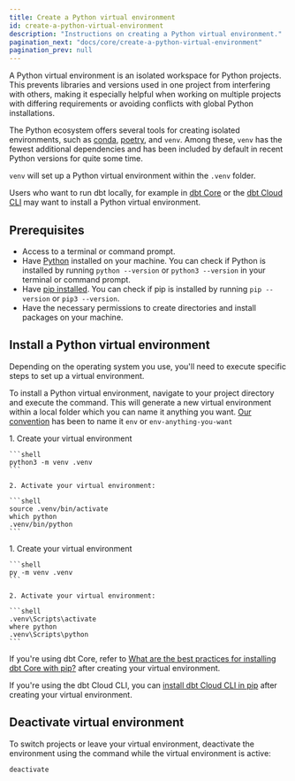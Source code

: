 ```yaml
---
title: Create a Python virtual environment
id: create-a-python-virtual-environment
description: "Instructions on creating a Python virtual environment."
pagination_next: "docs/core/create-a-python-virtual-environment"
pagination_prev: null
---
```


A Python virtual environment is an isolated workspace for Python projects. This prevents libraries and versions used in one project from interfering with others, making it especially helpful when working on multiple projects with differing requirements or avoiding conflicts with global Python installations.

The Python ecosystem offers several tools for creating isolated environments, such as [conda](https://anaconda.org/anaconda/conda), [poetry](https://python-poetry.org/docs/managing-environments/), and `venv`. Among these, `venv` has the fewest additional dependencies and has been included by default in recent Python versions for quite some time.

`venv` will set up a Python virtual environment within the `.venv` folder.

Users who want to run dbt locally, for example in [dbt Core](/docs/core/installation-overview) or the [dbt Cloud CLI](/docs/cloud/cloud-cli-installation#install-a-virtual-environment) may want to install a Python virtual environment. 


## Prerequisites

- Access to a terminal or command prompt.
- Have [Python](https://www.python.org/downloads/) installed on your machine. You can check if Python is installed by running `python --version` or `python3 --version` in your terminal or command prompt.
- Have [pip installed](https://pip.pypa.io/en/stable/installation/). You can check if pip is installed by running `pip --version` or `pip3 --version`.
- Have the necessary permissions to create directories and install packages on your machine.

## Install a Python virtual environment 

Depending on the operating system you use, you'll need to execute specific steps to set up a virtual environment. 

To install a Python virtual environment, navigate to your project directory and execute the command. This will generate a new virtual environment within a local folder which you can name it anything you want.  [Our convention](https://github.com/dbt-labs/dbt-core/blob/main/CONTRIBUTING.md#virtual-environments) has been to name it `env` or `env-anything-you-want`

<Tabs>
  <TabItem value="Unix/macOS" label="Unix/macOS">
    1. Create your virtual environment

    ```shell
    python3 -m venv .venv
    ```

    2. Activate your virtual environment:

    ```shell
    source .venv/bin/activate
    which python
    .venv/bin/python
    ```
  </TabItem>

  <TabItem value="Windows" label="Windows">
    1. Create your virtual environment

    ```shell
    py -m venv .venv
    ```

    2. Activate your virtual environment:

    ```shell
    .venv\Scripts\activate
    where python
    .venv\Scripts\python
    ```
  </TabItem>
</Tabs>

If you're using dbt Core, refer to [What are the best practices for installing dbt Core with pip?](/faqs/Core/install-pip-best-practices.md#using-virtual-environments) after creating your virtual environment. 

If you're using the dbt Cloud CLI, you can [install dbt Cloud CLI in pip](/docs/cloud/cloud-cli-installation#install-dbt-cloud-cli-in-pip) after creating your virtual environment.

## Deactivate virtual environment

To switch projects or leave your virtual environment, deactivate the environment using the command while the virtual environment is active:

```shell
deactivate
```
